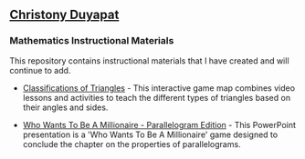 ## [Christony Duyapat](https://duyapat-christony.github.io)

### Mathematics Instructional Materials
This repository contains instructional materials that I have created and will continue to add.

* [Classifications of Triangles](https://duyapat-christony.github.io/teaching_math/classifications_of_triangles.html) - This interactive game map combines video lessons and activities to teach the different types of triangles based on their angles and sides.

* [Who Wants To Be A Millionaire - Parallelogram Edition](https://duyapat-christony.github.io/teaching_math/wwtbm_parallelogram_edition.html) - This PowerPoint presentation is a 'Who Wants To Be A Millionaire' game designed to conclude the chapter on the properties of parallelograms.
